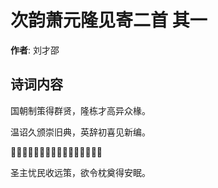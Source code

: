 # 次韵萧元隆见寄二首  其一

**作者**: 刘才邵

## 诗词内容

国朝制策得群贤，隆栋才高异众椽。

温诏久颁崇旧典，英辞初喜见新编。

𥩟登文陛三层峻，还寄家声万古传。

圣主忧民收远策，欲令枕奠得安眠。

